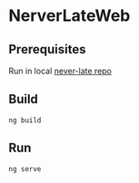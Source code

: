 # NerverLateWeb

## Prerequisites

Run in local [never-late repo](https://github.com/abreuse/never-late)

## Build

    ng build
    
## Run

    ng serve
